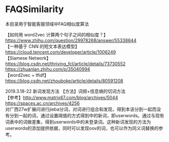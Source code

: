# FAQSimilarity
本目录用于智能客服领域中FAQ相似度算法

【如何用 word2vec 计算两个句子之间的相似度？】https://www.zhihu.com/question/29978268/answer/55338644  
【一种基于 CNN 的短文本表达模型】https://cloud.tencent.com/developer/article/1006249  
【Siamese Network】https://blog.csdn.net/thriving_fcl/article/details/73730552  
https://zhuanlan.zhihu.com/p/35040994  
【word2vec + tfidf】https://blog.csdn.net/zhouboke/article/details/80591208  

 
   
2019.3.18-22 
新词发现方法
【方法】词频+信息熵的切词方法  
【参考】http://www.matrix67.com/blog/archives/5044  
https://spaces.ac.cn/archives/4256  
对广西27w扩展问进行jieba分词，对词进行组合和发现，得到本该分到一起而没有分到一起的词，通过设置阈值的方式得到中的新词，即userwords。通过与现有词表中的词做差集，得到userwords中的未登录词。这种新词发现的方法为userwords的添加提供依据，同时可以发现oov的词，也可以作为同义词替换的参考。
